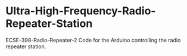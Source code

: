 # Ultra-High-Frequency-Radio-Repeater-Station
ECSE-398-Radio-Repeater-2
Code for the Arduino controlling the radio repeater station.
